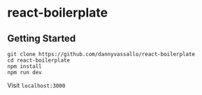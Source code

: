 # react-boilerplate

## Getting Started

```
git clone https://github.com/dannyvassallo/react-boilerplate
cd react-boilerplate
npm install
npm run dev
```

Visit `localhost:3000`
